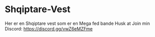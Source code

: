 # Shqiptare-Vest
Her er en Shqiptare vest som er en Mega fed bande Husk at Join min Discord: https://discord.gg/vwZ6eMZFme
